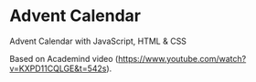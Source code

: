 # Advent Calendar
Advent Calendar with JavaScript, HTML &amp; CSS

Based on Academind video (https://www.youtube.com/watch?v=KXPD11CQLGE&t=542s).
